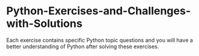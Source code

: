 # Python-Exercises-and-Challenges-with-Solutions
Each exercise contains specific Python topic questions and you will have a better understanding of Python after solving these exercises.
